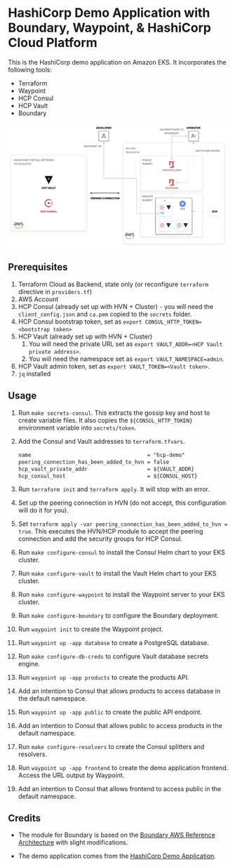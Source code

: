 # HashiCorp Demo Application with Boundary, Waypoint, & HashiCorp Cloud Platform

This is the HashiCorp demo application on Amazon EKS. It incorporates the following
tools:

* Terraform
* Waypoint
* HCP Consul
* HCP Vault
* Boundary

![Diagram of Infrastructure](./assets/diagram.png)

## Prerequisites

1. Terraform Cloud as Backend, state only (or reconfigure `terraform` directive in `providers.tf`)
1. AWS Account
1. HCP Consul (already set up with HVN + Cluster) - you will need the `client_config.json` and `ca.pem` copied to the `secrets` folder.
1. HCP Consul bootstrap token, set as `export CONSUL_HTTP_TOKEN=<bootstrap token>`
1. HCP Vault (already set up with HVN + Cluster)
   1. You will need the private URL set as `export VAULT_ADDR=<HCP Vault private address>`.
   1. You will need the namespace set as `export VAULT_NAMESPACE=admin`.
1. HCP Vault admin token, set as `export VAULT_TOKEN=<Vault token>`.
1. `jq` installed

## Usage

1. Run `make secrets-consul`. This extracts the gossip key and host to create variable files.
   It also copies the `${CONSUL_HTTP_TOKEN}` environment variable into `secrets/token`.

1. Add the Consul and Vault addresses to `terraform.tfvars`.
   ```hcl
   name                                     = "hcp-demo"
   peering_connection_has_been_added_to_hvn = false
   hcp_vault_private_addr                   = ${VAULT_ADDR}
   hcp_consul_host                          = ${CONSUL_HOST}
   ```

1. Run `terraform init` and `terraform apply`. It will stop with an error.

1. Set up the peering connection in HVN (do not accept, this configuration will do it for you).

1. Set `terraform apply -var peering_connection_has_been_added_to_hvn = true`. This executes the HVN/HCP module to
   accept the peering connection and add the security groups for HCP Consul.

1. Run `make configure-consul` to install the Consul Helm chart to your EKS cluster.

1. Run `make configure-vault` to install the Vault Helm chart to your EKS cluster.

1. Run `make configure-waypoint` to install the Waypoint server to your EKS cluster.

1. Run `make configure-boundary` to configure the Boundary deployment.

1. Run `waypoint init` to create the Waypoint project.

1. Run `waypoint up -app database` to create a PostgreSQL database.

1. Run `make configure-db-creds` to configure Vault database secrets engine.

1. Run `waypoint up -app products` to create the products API.

1. Add an intention to Consul that allows products to access database in the
   default namespace.

1. Run `waypoint up -app public` to create the public API endpoint.

1. Add an intention to Consul that allows public to access products in the
   default namespace.

1. Run `make configure-resolvers` to create the Consul splitters and resolvers.

1. Run `waypoint up -app frontend` to create the demo application frontend. Access
   the URL output by Waypoint.

1. Add an intention to Consul that allows frontend to access public in the
   default namespace.

## Credits

- The module for Boundary is based on the [Boundary AWS Reference Architecture](https://github.com/hashicorp/boundary-reference-architecture/tree/main/deployment)
  with slight modifications.

- The demo application comes from the [HashiCorp Demo Application](https://github.com/hashicorp-demoapp).